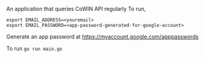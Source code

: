 An application that queries CoWIN API regularly
To run, 

```
export EMAIL_ADDRESS=<youremail>
export EMAIL_PASSWORD=<app-password-generated-for-google-account>    
```
Generate an app password at https://myaccount.google.com/apppasswords

To run `go run main.go`
